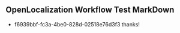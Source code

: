 ## OpenLocalization Workflow Test MarkDown
* f6939bbf-fc3a-4be0-828d-02518e76d3f3 thanks!

<!--HONumber=Jul16_HO2-->


